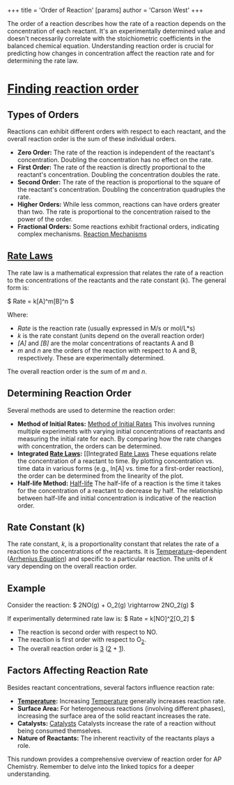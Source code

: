 +++
 title = 'Order of Reaction'
[params]
	author = 'Carson West'
+++

The order of a reaction describes how the rate of a reaction depends on the concentration of each reactant. It's an experimentally determined value and doesn't necessarily correlate with the stoichiometric coefficients in the balanced chemical equation.  Understanding reaction order is crucial for predicting how changes in concentration affect the reaction rate and for determining the rate law.
# [Finding reaction order](./../finding-reaction-order/)

## Types of Orders

Reactions can exhibit different orders with respect to each reactant, and the overall reaction order is the sum of these individual orders.

* **Zero Order:** The rate of the reaction is independent of the reactant's concentration.  Doubling the concentration has no effect on the rate.
* **First Order:** The rate of the reaction is directly proportional to the reactant's concentration. Doubling the concentration doubles the rate.
* **Second Order:** The rate of the reaction is proportional to the square of the reactant's concentration. Doubling the concentration quadruples the rate.
* **Higher Orders:**  While less common, reactions can have orders greater than two.  The rate is proportional to the concentration raised to the power of the order.
* **Fractional Orders:** Some reactions exhibit fractional orders, indicating complex mechanisms. [Reaction Mechanisms](./../reaction-mechanisms/)


## [Rate Laws](./../rate-laws/)

The rate law is a mathematical expression that relates the rate of a reaction to the concentrations of the reactants and the rate constant (k).  The general form is:

 $ Rate = k[A]^m[B]^n $ 

Where:

* *Rate* is the reaction rate (usually expressed in M/s or mol/L*s)
* *k* is the rate constant (units depend on the overall reaction order)
* *[A]* and *[B]* are the molar concentrations of reactants A and B
* *m* and *n* are the orders of the reaction with respect to A and B, respectively.  These are experimentally determined.

The overall reaction order is the sum of *m* and *n*.

## Determining Reaction Order

Several methods are used to determine the reaction order:

* **Method of Initial Rates:**  [Method of Initial Rates](./../method-of-initial-rates/) This involves running multiple experiments with varying initial concentrations of reactants and measuring the initial rate for each.  By comparing how the rate changes with concentration, the orders can be determined.
* **Integrated [Rate Laws](./../rate-laws/):** [[Integrated [Rate Laws](./../rate-laws/)  These equations relate the concentration of a reactant to time. By plotting concentration vs. time data in various forms (e.g., ln[A] vs. time for a first-order reaction), the order can be determined from the linearity of the plot.
* **Half-life Method:** [Half-life](./../half-life/) The half-life of a reaction is the time it takes for the concentration of a reactant to decrease by half.  The relationship between half-life and initial concentration is indicative of the reaction order.


## Rate Constant (k)

The rate constant, *k*, is a proportionality constant that relates the rate of a reaction to the concentrations of the reactants. It is [Temperature](./../temperature/)-dependent ([Arrhenius Equation](./../arrhenius-equation/)) and specific to a particular reaction. The units of *k* vary depending on the overall reaction order.


## Example

Consider the reaction:  $ 2NO(g) + O_2(g) \rightarrow 2NO_2(g) $ 

If experimentally determined rate law is:  $ Rate = k[NO]^[2](./../2/)[O_2] $ 

* The reaction is second order with respect to NO.
* The reaction is first order with respect to O<sub>[2](./../2/)</sub>.
* The overall reaction order is [3](./../3/) ([2](./../2/) + [1](./../1/)).


## Factors Affecting Reaction Rate

Besides reactant concentrations, several factors influence reaction rate:

* **[Temperature](./../temperature/):**  Increasing [Temperature](./../temperature/) generally increases reaction rate.
* **Surface Area:** For heterogeneous reactions (involving different phases), increasing the surface area of the solid reactant increases the rate.
* **Catalysts:** [Catalysts](./../catalysts/)  Catalysts increase the rate of a reaction without being consumed themselves.
* **Nature of Reactants:** The inherent reactivity of the reactants plays a role.


This rundown provides a comprehensive overview of reaction order for AP Chemistry.  Remember to delve into the linked topics for a deeper understanding.
